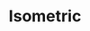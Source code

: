 ---
layout: song
redirect_from: /Home/Song/5
id: 5
title: Isometric
artist: Kraedt
genre: Drum & Bass
image: Disco Dodgeball Soundtrack.jpg
buy-able: true
downloadable: true
yt-id: ERRp_dPti-E
itunes: https://itunes.apple.com/us/album/the-record-crate/id1195366160
beatport:
gplay: https://play.google.com/store/music/album/Kraedt_The_Record_Crate?id=Bu5yuoi4jpz4rpvk77wtfvtbqgu
amazon: https://www.amazon.com/Record-Crate-Kraedt/dp/B01MT9BKO0/ref=sr_1_3?s=dmusic&ie=UTF8&qid=1491041296&sr=1-3-mp3-albums-bar-strip-0&keywords=Kraedt
license: 1
---